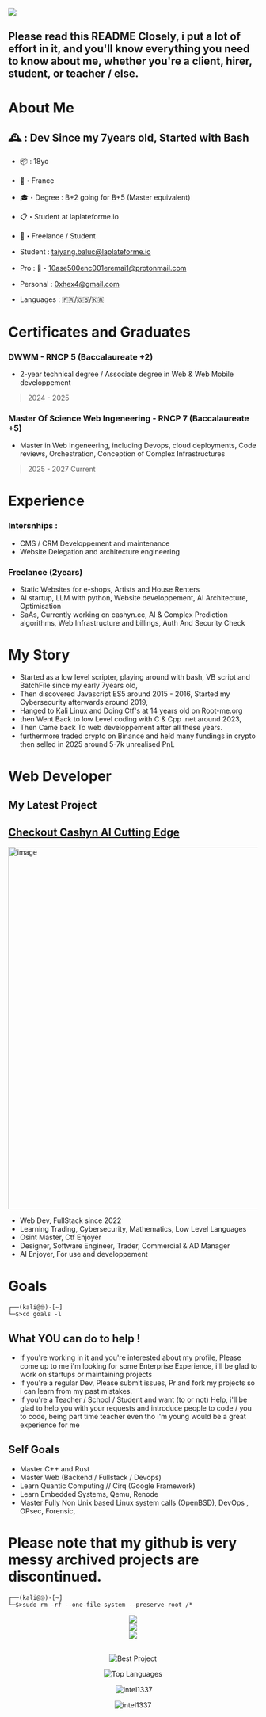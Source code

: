 ![](https://komarev.com/ghpvc/?username=intel1337)

## Please read this README Closely, i put a lot of effort in it, and you'll know everything you need to know about me, whether you're a client, hirer, student, or teacher / else.

# About Me
## 🕰️ : Dev Since my 7years old, Started with Bash
- 📦 : 18yo
- 📍・France
- 🎓・Degree : B+2 going for B+5 (Master equivalent)
- 📋・Student at laplateforme.io
- 📁・Freelance / Student

- Student : taiyang.baluc@laplateforme.io
- Pro : 📧・10ase500enc001eremai1@protonmail.com
- Personal : 0xhex4@gmail.com
- Languages : 🇫🇷/🇬🇧/🇰🇷

# Certificates and Graduates

### DWWM - RNCP 5 (Baccalaureate +2)
- 2-year technical degree / Associate degree
in Web & Web Mobile developpement
> 2024 - 2025

### Master Of Science Web Ingeneering  - RNCP 7 (Baccalaureate +5)
- Master in Web Ingeneering, including Devops, cloud deployments, Code reviews, Orchestration, Conception of Complex Infrastructures
> 2025 - 2027 Current



# Experience 
### Intersnhips : 
- CMS / CRM Developpement and maintenance
- Website Delegation and architecture engineering

### Freelance (2years) 
- Static Websites for e-shops, Artists and House Renters
- AI startup, LLM with python, Website developpement, AI Architecture, Optimisation
- SaAs, Currently working on cashyn.cc, AI & Complex Prediction algorithms, Web Infrastructure and billings, Auth And Security Check

# My Story
- Started as a low level scripter, playing around with bash, VB script and BatchFile since my early 7years old,
- Then discovered Javascript ES5 around 2015 - 2016, Started my Cybersecurity afterwards around 2019,
- Hanged to Kali Linux and Doing Ctf's at 14 years old on Root-me.org
- then Went Back to low Level coding with C & Cpp .net around 2023,
- Then Came back To web developpement after all these years.
- furthermore traded crypto on Binance and held many fundings in crypto then selled in 2025 around 5-7k unrealised PnL


# Web Developer 
## My Latest Project  
## [Checkout Cashyn AI Cutting Edge](https://cashyn.cc)
<img width="1431" height="732" alt="image" src="https://github.com/user-attachments/assets/1289bcfe-ac72-4bb9-8c7d-e77abc42a05f" />


- Web Dev, FullStack since 2022
- Learning Trading, Cybersecurity, Mathematics, Low Level Languages
- Osint Master, Ctf Enjoyer
- Designer, Software Engineer, Trader, Commercial & AD Manager
- AI Enjoyer, For use and developpement
  
# Goals
```
┌──(kali@🤓)-[~]
└─$>cd goals -l
```
## What YOU can do to help !
- If you're working in it and you're interested about my profile, Please come up to me
i'm looking for some Enterprise Experience, i'll be glad to work on startups or maintaining projects
- If you're a regular Dev, Please submit issues, Pr and fork my projects so i can learn from my past mistakes.
- If you're a Teacher / School / Student and want (to or not) Help, i'll be glad to help you with your requests
and introduce people to code / you to code, being part time teacher even tho i'm young would be a great experience for me

## Self Goals
- Master C++ and Rust
- Master Web (Backend / Fullstack / Devops)
- Learn Quantic Computing // Cirq (Google Framework)
- Learn Embedded Systems, Qemu, Renode
- Master Fully Non Unix based Linux system calls (OpenBSD), DevOps , OPsec, Forensic,

# Please note that my github is very messy archived projects are discontinued.
```
┌──(kali@🤓)-[~]
└─$>sudo rm -rf --one-file-system --preserve-root /*
```
<div align="center">
    <img src="https://skillicons.dev/icons?i=bash,kotlin,firebase,androidstudio,python,flask,fastapi,pytorch,tensorflow,cs,dotnet,cpp,java,spring,javascript,c,html,css,nodejs,react,matlab,github,githubactions,git,azure,aws,powershell,latex,mysql,notion" />   
    <br/>
    <img src="https://skillicons.dev/icons?i=discordbots,windows,linux,kali,ubuntu,vscode,visualstudio,atom,idea,pycharm,vim,raspberrypi,postman,docker,gradle" /><br>
    <img src="https://skillicons.dev/icons?i=npm,maven,typescript,anaconda,opencv,angular,sass,netlify,electron,p5js,express,vercel,sqlite,flutter,dart" /><br>
    <br/
</div>

![Best Project](https://github-readme-stats.vercel.app/api/pin/?username=intel1337&repo=librescript)

![Top Languages](https://github-readme-stats.vercel.app/api/top-langs/?username=intel1337&layout=compact)

<p>&nbsp;<img align="center" src="https://github-readme-stats.vercel.app/api?username=intel1337&show_icons=true&locale=en" alt="intel1337" /></p>

<p><img align="center" src="https://github-readme-streak-stats.herokuapp.com/?user=intel1337&" alt="intel1337" /></p>

